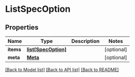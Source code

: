 # ListSpecOption

## Properties
Name | Type | Description | Notes
------------ | ------------- | ------------- | -------------
**items** | [**list[SpecOption]**](SpecOption.md) |  | [optional] 
**meta** | [**Meta**](Meta.md) |  | [optional] 

[[Back to Model list]](../README.md#documentation-for-models) [[Back to API list]](../README.md#documentation-for-api-endpoints) [[Back to README]](../README.md)



